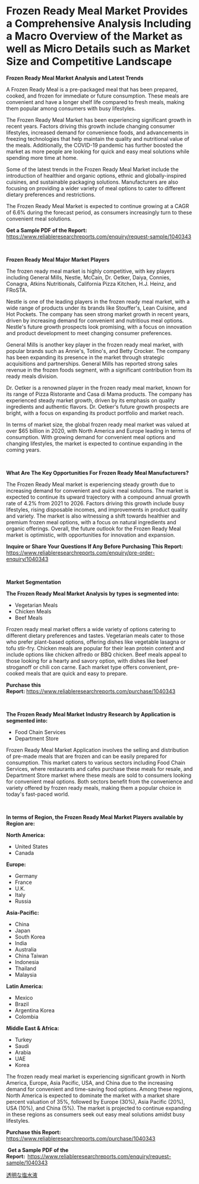 <p><h1>Frozen Ready Meal Market Provides a Comprehensive Analysis Including a Macro Overview of the Market as well as Micro Details such as Market Size and Competitive Landscape</h1></p><p><strong>Frozen Ready Meal Market Analysis and Latest Trends</strong></p>
<p><p>A Frozen Ready Meal is a pre-packaged meal that has been prepared, cooked, and frozen for immediate or future consumption. These meals are convenient and have a longer shelf life compared to fresh meals, making them popular among consumers with busy lifestyles.</p><p>The Frozen Ready Meal Market has been experiencing significant growth in recent years. Factors driving this growth include changing consumer lifestyles, increased demand for convenience foods, and advancements in freezing technologies that help maintain the quality and nutritional value of the meals. Additionally, the COVID-19 pandemic has further boosted the market as more people are looking for quick and easy meal solutions while spending more time at home.</p><p>Some of the latest trends in the Frozen Ready Meal Market include the introduction of healthier and organic options, ethnic and globally-inspired cuisines, and sustainable packaging solutions. Manufacturers are also focusing on providing a wider variety of meal options to cater to different dietary preferences and restrictions.</p><p>The Frozen Ready Meal Market is expected to continue growing at a CAGR of 6.6% during the forecast period, as consumers increasingly turn to these convenient meal solutions.</p></p>
<p><strong>Get a Sample PDF of the Report:&nbsp;</strong> <a href="https://www.reliableresearchreports.com/enquiry/request-sample/1040343">https://www.reliableresearchreports.com/enquiry/request-sample/1040343</a></p>
<p>&nbsp;</p>
<p><strong>Frozen Ready Meal Major Market Players</strong></p>
<p><p>The frozen ready meal market is highly competitive, with key players including General Mills, Nestle, McCain, Dr. Oetker, Daiya, Connies, Conagra, Atkins Nutritionals, California Pizza Kitchen, H.J. Heinz, and FRoSTA.</p><p>Nestle is one of the leading players in the frozen ready meal market, with a wide range of products under its brands like Stouffer's, Lean Cuisine, and Hot Pockets. The company has seen strong market growth in recent years, driven by increasing demand for convenient and nutritious meal options. Nestle's future growth prospects look promising, with a focus on innovation and product development to meet changing consumer preferences.</p><p>General Mills is another key player in the frozen ready meal market, with popular brands such as Annie's, Totino's, and Betty Crocker. The company has been expanding its presence in the market through strategic acquisitions and partnerships. General Mills has reported strong sales revenue in the frozen foods segment, with a significant contribution from its ready meals division.</p><p>Dr. Oetker is a renowned player in the frozen ready meal market, known for its range of Pizza Ristorante and Casa di Mama products. The company has experienced steady market growth, driven by its emphasis on quality ingredients and authentic flavors. Dr. Oetker's future growth prospects are bright, with a focus on expanding its product portfolio and market reach.</p><p>In terms of market size, the global frozen ready meal market was valued at over $65 billion in 2020, with North America and Europe leading in terms of consumption. With growing demand for convenient meal options and changing lifestyles, the market is expected to continue expanding in the coming years.</p></p>
<p>&nbsp;</p>
<p><strong>What Are The Key Opportunities For Frozen Ready Meal Manufacturers?</strong></p>
<p><p>The Frozen Ready Meal market is experiencing steady growth due to increasing demand for convenient and quick meal solutions. The market is expected to continue its upward trajectory with a compound annual growth rate of 4.2% from 2021 to 2026. Factors driving this growth include busy lifestyles, rising disposable incomes, and improvements in product quality and variety. The market is also witnessing a shift towards healthier and premium frozen meal options, with a focus on natural ingredients and organic offerings. Overall, the future outlook for the Frozen Ready Meal market is optimistic, with opportunities for innovation and expansion.</p></p>
<p><strong>Inquire or Share Your Questions If Any Before Purchasing This Report:</strong> <a href="https://www.reliableresearchreports.com/enquiry/pre-order-enquiry/1040343">https://www.reliableresearchreports.com/enquiry/pre-order-enquiry/1040343</a></p>
<p>&nbsp;</p>
<p><strong>Market Segmentation</strong></p>
<p><strong>The Frozen Ready Meal Market Analysis by types is segmented into:</strong></p>
<p><ul><li>Vegetarian Meals</li><li>Chicken Meals</li><li>Beef Meals</li></ul></p>
<p><p>Frozen ready meal market offers a wide variety of options catering to different dietary preferences and tastes. Vegetarian meals cater to those who prefer plant-based options, offering dishes like vegetable lasagna or tofu stir-fry. Chicken meals are popular for their lean protein content and include options like chicken alfredo or BBQ chicken. Beef meals appeal to those looking for a hearty and savory option, with dishes like beef stroganoff or chili con carne. Each market type offers convenient, pre-cooked meals that are quick and easy to prepare.</p></p>
<p><strong>Purchase this Report:&nbsp;</strong><a href="https://www.reliableresearchreports.com/purchase/1040343">https://www.reliableresearchreports.com/purchase/1040343</a></p>
<p>&nbsp;</p>
<p><strong>The Frozen Ready Meal Market Industry Research by Application is segmented into:</strong></p>
<p><ul><li>Food Chain Services</li><li>Department Store</li></ul></p>
<p><p>Frozen Ready Meal Market Application involves the selling and distribution of pre-made meals that are frozen and can be easily prepared for consumption. This market caters to various sectors including Food Chain Services, where restaurants and cafes purchase these meals for resale, and Department Store market where these meals are sold to consumers looking for convenient meal options. Both sectors benefit from the convenience and variety offered by frozen ready meals, making them a popular choice in today's fast-paced world.</p></p>
<p>&nbsp;</p>
<p><strong>In terms of Region, the Frozen Ready Meal Market Players available by Region are:</strong></p>
<p>
    <p> <strong> North America: </strong>
        <ul>
            <li>United States</li>
            <li>Canada</li>
        </ul>
        </p> 
    <p> <strong> Europe: </strong>
        <ul>
            <li>Germany</li>
            <li>France</li>
            <li>U.K.</li>
            <li>Italy</li>
            <li>Russia</li>
        </ul>
        </p> 
    <p> <strong> Asia-Pacific: </strong>
        <ul>
            <li>China</li>
            <li>Japan</li>
            <li>South Korea</li>
            <li>India</li>
            <li>Australia</li>
            <li>China Taiwan</li>
            <li>Indonesia</li>
            <li>Thailand</li>
            <li>Malaysia</li>
        </ul>
        </p> 
    <p> <strong> Latin America: </strong>
        <ul>
            <li>Mexico</li>
            <li>Brazil</li>
            <li>Argentina Korea</li>
            <li>Colombia</li>
        </ul>
        </p> 
    <p> <strong> Middle East & Africa: </strong>
        <ul>
            <li>Turkey</li>
            <li>Saudi</li>
            <li>Arabia</li>
            <li>UAE</li>
            <li>Korea</li>
        </ul>
    </p>
    </p>
<p><p>The frozen ready meal market is experiencing significant growth in North America, Europe, Asia Pacific, USA, and China due to the increasing demand for convenient and time-saving food options. Among these regions, North America is expected to dominate the market with a market share percent valuation of 35%, followed by Europe (30%), Asia Pacific (20%), USA (10%), and China (5%). The market is projected to continue expanding in these regions as consumers seek out easy meal solutions amidst busy lifestyles.</p></p>
<p><strong>Purchase this Report: </strong><a href="https://www.reliableresearchreports.com/purchase/1040343">https://www.reliableresearchreports.com/purchase/1040343</a></p>
<p>&nbsp;<strong>Get a Sample PDF of the Report:&nbsp;&nbsp;</strong><a href="https://www.reliableresearchreports.com/enquiry/request-sample/1040343">https://www.reliableresearchreports.com/enquiry/request-sample/1040343</a></p>
<p><strong></strong></p>
<p><p><a href="https://github.com/one-cool-chick/Market-Research-Report-List-1/blob/main/667886217650.md">透明な塩水液</a></p></p>